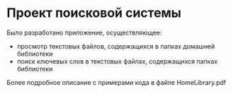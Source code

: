 # Проект поисковой системы

Было разработано приложение, осуществляющее:
+  просмотр текстовых файлов, содержащихся в папках домашней библиотеки
+  поиск ключевых слов в текстовых файлах, содержащихся папках библиотеки

Более подробное описание с примерами кода в файле HomeLibrary.pdf
